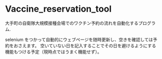 # Vaccine_reservation_tool
大手町の自衛隊大規模接種会場でのワクチン予約の流れを自動化するプログラム.

selenium をつかって自動的にウェブページを随時更新し、空きを確認しては予約をおさえます。
空いていない日を記入することでその日を避けるようにする機能もつける予定（現時点ではうまく機能せず）。
